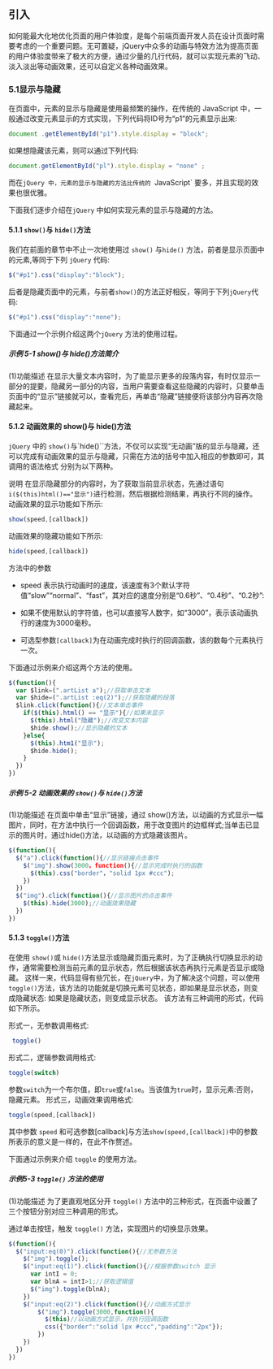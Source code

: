 ## 引入

如何能最大化地优化页面的用户体验度，是每个前端页面开发人员在设计页面时需要考虑的一个重要问题。无可置疑，jQuery中众多的动画与特效方法为提高页面的用户体验度带来了极大的方便，通过少量的几行代码，就可以实现元素的飞动、淡入淡出等动画效果，还可以自定义各种动画效果。

### 5.1显示与隐藏

&#x20;   在页面中，元素的显示与隐藏是使用最频繁的操作，在传统的 JavaScript 中，一般通过改变元素显示的方式实现，下列代码将ID号为“p1”的元素显示出来:&#x20;

```javascript
document .getElementById("p1").style.display = "block";
```

如果想隐藏该元素，则可以通过下列代码:&#x20;

```javascript
document.getElementById("pl").style.display = "none" ; 
```

而在`jQuery 中，元素的显示与隐藏的方法比传统的 `JavaScript` 要多，并且实现的效果也很优雅。



下面我们逐步介绍在`jQuery` 中如何实现元素的显示与隐藏的方法。

#### 5.1.1 `show()`与 `hide()`方法

我们在前面的章节中不止一次地使用过 `show()` 与`hide()` 方法，前者是显示页面中的元素,等同于下列 `jQuery` 代码:

```javascript
$("#p1").css("display":"block"); 
```


后者是隐藏页面中的元素，与前者`show()`的方法正好相反，等同于下列`jQuery`代码:

```javascript
$("#p1").css("display":"none");
```

下面通过一个示例介绍这两个`jQuery` 方法的使用过程。

##### 示例 5-1 show()与 hide()方法简介

(1)功能描述 在显示大量文本内容时，为了能显示更多的段落内容，有时仅显示一部分的提要，隐藏另一部分的内容，当用户需要查看这些隐藏的内容时，只要单击页面中的“显示”链接就可以，查看完后，再单击“隐藏”链接便将该部分内容再次隐藏起来。



#### 5.1.2 动画效果的 show()与 hide()方法&#x20;

`jQuery` 中的 `show()`与`hide()``方法，不仅可以实现“无动画”版的显示与隐藏，还可以完成有动画效果的显示与隐藏，只需在方法的括号中加入相应的参数即可，其调用的语法格式
分别为以下两种。

说明 在显示隐藏部分的内容时，为了获取当前显示状态，先通过语句`i($(this)html()=="显示")`进行检测，然后根据检测结果，再执行不同的操作。
动画效果的显示功能如下所示:

```javascript
show(speed,[callback])
```

动画效果的隐藏功能如下所示:

```javascript
hide(speed,[callback])
```

 方法中的参数

* speed 表示执行动画时的速度，该速度有3个默认字符值“slow”“normal”、“fast”，其对应的速度分别是“0.6秒”、“0.4秒”、“0.2秒”:

* 如果不使用默认的字符值，也可以直接写人数字，如“3000”，表示该动画执行的速度为3000毫秒。

* 可选型参数`[callback]`为在动画完成时执行的回调函数，该的数每个元素执行一次。

下面通过示例来介绍这两个方法的使用。
```javascript
$(function(){
  var $link=(".artList a");//获取单击文本
  var $hide=(".artList :eq(2)");//获取隐藏的段落
  $link.click(function(){//文本单击事件
    if($(this).html() == "显示"){//如果未显示
      $(this).html("隐藏");//改变文本内容
      $hide.show();//显示隐藏的文本
    }else{
      $(this).htm1("显示");
      $hide.hide();
    }
  })
})
```

##### 示例 5-2 动画效果的 `show()`与 `hide()`方法

(1)功能描述 在页面中单击“显示”链接，通过 show()方法，以动画的方式显示一幅图片，同时，在方法中执行一个回调函数，用于改变图片的边框样式;当单击已显示的图片时，通过hide()方法，以动画的方式隐藏该图片。

```javascript
$(function(){
  $("a").click(function(){//显示链接点击事件
    $("img").show(3000，function(){//显示完成时执行的函数
      $(this).css("border"，"solid 1px #ccc");
    })
  })
  $("img").click(function(){//显示图片的点击事件
    $(this).hide(3000);//动画效果隐藏
  })
})

```


#### 5.1.3 `toggle()`方法

在使用 `show()`或 `hide()`方法显示或隐藏页面元素时，为了正确执行切换显示的动作，通常需要检测当前元素的显示状态，然后根据该状态再执行元素是否显示或隐藏。
这样一来，代码显得有些冗长，在`jQuery`中，为了解决这个问题，可以使用`toggle()`方法，该方法的功能就是切换元素可见状态，即如果是显示状态，则变成隐藏状态:
如果是隐藏状态，则变成显示状态。
该方法有三种调用的形式，代码如下所示。

形式一，无参数调用格式:

```javascript
 toggle()
```

形式二，逻辑参数调用格式:

```javascript
toggle(switch)
```

参数`switch`为一个布尔值，即`true`或`false`。当该值为`true`时，显示元素:否则，隐藏元素。
形式三，动画效果调用格式:

```javascript
toggle(speed,[callback])
```

其中参数 `speed` 和可选参数[callback]与方法`show(speed,[callback])`中的参数所表示的意义是一样的，在此不作赘述。

下面通过示例来介绍 `toggle` 的使用方法。

##### 示例5-3 `toggle()` 方法的使用

(1)功能描述 为了更直观地区分开 `toggle()` 方法中的三种形式，在页面中设置了三个按钮分别对应三种调用的形式。

通过单击按钮，触发 `toggle()` 方法，实现图片的切换显示效果。

```javascript
$(function(){
  $("input:eq(0)").click(function(){//无参数方法
    $("img").toggle();
    $("input:eq(1)").click(function(){//根据参数switch 显示
      var intI = 0;
      var blnA = intI>1;//获取逻辑值
      $("img").toggle(blnA);
    })
    $("input:eq(2)").click(function(){//动画方式显示
        $("img").toggle(3000,function(){
          $(this)//以动画方式显示，并执行回调函数
          css({"border":"solid lpx #ccc","padding":"2px"});
        })
    })
  })
})
```
